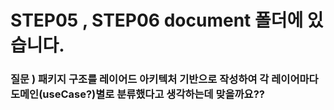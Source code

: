 # STEP05 , STEP06 document 폴더에 있습니다.

### 질문 ) 패키지 구조를 레이어드 아키텍처 기반으로 작성하여 각 레이어마다 도메인(useCase?)별로 분류했다고 생각하는데 맞을까요??
